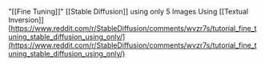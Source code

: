 
"[[Fine Tuning]]" [[Stable Diffusion]] using only 5 Images Using [[Textual Inversion]]
[https://www.reddit.com/r/StableDiffusion/comments/wvzr7s/tutorial_fine_tuning_stable_diffusion_using_only/](https://www.reddit.com/r/StableDiffusion/comments/wvzr7s/tutorial_fine_tuning_stable_diffusion_using_only/)
